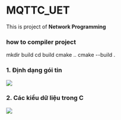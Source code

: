 # MQTTC_UET
This is project of **Network Programming**
### how to compiler project
mkdir build
cd build
cmake ..
cmake --build .

### 1. Định dạng gói tin

![](https://github.com/nguyenthangm49yt/MQTTC_UET/blob/master/docs/mes_format.png)

### 2. Các kiểu dữ liệu trong C

![](https://github.com/nguyenthangm49yt/MQTTC_UET/blob/master/docs/type.png)

